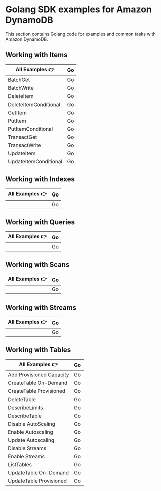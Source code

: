 # Golang SDK examples for Amazon DynamoDB

This section contains Golang code for examples and common tasks with Amazon DynamoDB.

## Working with Items

| All Examples 👉       | Go  |
| --------------------- | --- |
| BatchGet              | Go  |
| BatchWrite            | Go  |
| DeleteItem            | Go  |
| DeleteItemConditional | Go  |
| GetItem               | Go  |
| PutItem               | Go  |
| PutItemConditional    | Go  |
| TransactGet           | Go  |
| TransactWrite         | Go  |
| UpdateItem            | Go  |
| UpdateItemConditional | Go  |

## Working with Indexes

| All Examples 👉 | Go  |
| --------------- | --- |
|                 | Go  |

## Working with Queries

| All Examples 👉 | Go  |
| --------------- | --- |
|                 | Go  |

## Working with Scans

| All Examples 👉 | Go  |
| --------------- | --- |
|                 | Go  |

## Working with Streams

| All Examples 👉 | Go  |
| --------------- | --- |
|                 | Go  |

## Working with Tables

| All Examples 👉          | Go  |
| ------------------------ | --- |
| Add Provisioned Capacity | Go  |
| CreateTable On-Demand    | Go  |
| CreateTable Provisioned  | Go  |
| DeleteTable              | Go  |
| DescribeLimits           | Go  |
| DescribeTable            | Go  |
| Disable AutoScaling      | Go  |
| Enable Autoscaling       | Go  |
| Update Autoscaling       | Go  |
| Disable Streams          | Go  |
| Enable Streams           | Go  |
| ListTables               | Go  |
| UpdateTable On-Demand    | Go  |
| UpdateTable Provisioned  | Go  |
